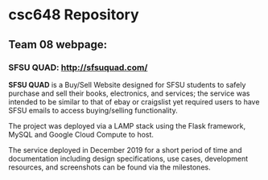 # csc648 Repository

## Team 08 webpage: 
### SFSU QUAD: http://sfsuquad.com/

**SFSU QUAD** is a Buy/Sell Website designed for SFSU students to safely purchase and sell their books, electronics, and services; the service was intended to be similar to that of ebay or craigslist yet required users to have SFSU emails to access buying/selling functionality. 

The project was deployed via a LAMP stack using the Flask framework, MySQL and Google Cloud Compute to host. 

The service deployed in December 2019 for a short period of time and documentation including design specifications, use cases, development resources, and screenshots can be found via the milestones. 
